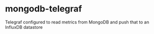 # mongodb-telegraf
Telegraf configured to read metrics from MongoDB and push that to an InfluxDB datastore
